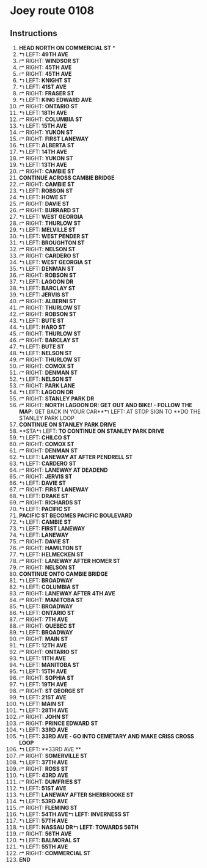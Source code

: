 # Joey route 0108
## Instructions
1. **HEAD NORTH ON COMMERCIAL ST**
	*
2. &#8624; LEFT: **49TH AVE**
3. &#8625; RIGHT: **WINDSOR ST**
4. &#8625; RIGHT: **45TH AVE**
5. &#8625; RIGHT: **45TH AVE**
6. &#8624; LEFT: **KNIGHT ST**
7. &#8624; LEFT: **41ST AVE**
8. &#8625; RIGHT: **FRASER ST**
9. &#8624; LEFT: **KING EDWARD AVE**
10. &#8625; RIGHT: **ONTARIO ST**
11. &#8624; LEFT: **18TH AVE**
12. &#8625; RIGHT: **COLUMBIA ST**
13. &#8624; LEFT: **15TH AVE**
14. &#8625; RIGHT: **YUKON ST**
15. &#8625; RIGHT: **FIRST LANEWAY**
16. &#8624; LEFT: **ALBERTA ST**
17. &#8624; LEFT: **14TH AVE**
18. &#8625; RIGHT: **YUKON ST**
19. &#8624; LEFT: **13TH AVE**
20. &#8625; RIGHT: **CAMBIE ST**
21. **CONTINUE ACROSS CAMBIE BRIDGE**
22. &#8625; RIGHT: **CAMBIE ST**
23. &#8624; LEFT: **ROBSON ST**
24. &#8624; LEFT: **HOWE ST**
25. &#8625; RIGHT: **DAVIE ST**
26. &#8625; RIGHT: **BURRARD ST**
27. &#8624; LEFT: **WEST GEORGIA**
28. &#8625; RIGHT: **THURLOW ST**
29. &#8624; LEFT: **MELVILLE ST**
30. &#8624; LEFT: **WEST PENDER ST**
31. &#8624; LEFT: **BROUGHTON ST**
32. &#8625; RIGHT: **NELSON ST**
33. &#8625; RIGHT: **CARDERO ST**
34. &#8624; LEFT: **WEST GEORGIA ST**
35. &#8624; LEFT: **DENMAN ST**
36. &#8625; RIGHT: **ROBSON ST**
37. &#8624; LEFT: **LAGOON DR**
38. &#8624; LEFT: **BARCLAY ST**
39. &#8624; LEFT: **JERVIS ST**
40. &#8625; RIGHT: **ALBERNI ST**
41. &#8625; RIGHT: **THURLOW ST**
42. &#8625; RIGHT: **ROBSON ST**
43. &#8624; LEFT: **BUTE ST**
44. &#8624; LEFT: **HARO ST**
45. &#8625; RIGHT: **THURLOW ST**
46. &#8625; RIGHT: **BARCLAY ST**
47. &#8624; LEFT: **BUTE ST**
48. &#8624; LEFT: **NELSON ST**
49. &#8625; RIGHT: **THURLOW ST**
50. &#8625; RIGHT: **COMOX ST**
51. &#8625; RIGHT: **DENMAN ST**
52. &#8624; LEFT: **NELSON ST**
53. &#8625; RIGHT: **PARK LANE**
54. &#8624; LEFT: **LAGOON DR**
55. &#8625; RIGHT: **STANLEY PARK DR**
56. &#8625; RIGHT: **NORTH LAGOON DR: GET OUT AND BIKE! - FOLLOW THE MAP**: GET BACK IN YOUR CAR**&#8624; LEFT: AT STOP SIGN TO **DO THE STANLEY PARK LOOP
60. **CONTINUE ON STANLEY PARK DRIVE**
61. **STA&#8624; LEFT: **TO CONTINUE ON STANLEY PARK DRIVE**
62. &#8624; LEFT: **CHILCO ST**
63. &#8625; RIGHT: **COMOX ST**
64. &#8625; RIGHT: **DENMAN ST**
65. &#8624; LEFT: **LANEWAY AT AFTER PENDRELL ST**
66. &#8624; LEFT: **CARDERO ST**
67. &#8625; RIGHT: **LANEWAY AT DEADEND**
68. &#8625; RIGHT: **JERVIS ST**
69. &#8624; LEFT: **DAVIE ST**
70. &#8625; RIGHT: **FIRST LANEWAY**
71. &#8624; LEFT: **DRAKE ST**
72. &#8625; RIGHT: **RICHARDS ST**
73. &#8624; LEFT: **PACIFIC ST**
74. **PACIFIC ST BECOMES PACIFIC BOULEVARD**
75. &#8624; LEFT: **CAMBIE ST**
76. &#8624; LEFT: **FIRST LANEWAY**
77. &#8624; LEFT: **LANEWAY**
78. &#8625; RIGHT: **DAVIE ST**
79. &#8625; RIGHT: **HAMILTON ST**
80. &#8624; LEFT: **HELMECKEN ST**
81. &#8625; RIGHT: **LANEWAY AFTER HOMER ST**
82. &#8625; RIGHT: **NELSON ST**
83. **CONTINUE ONTO CAMBIE BRIDGE**
84. &#8624; LEFT: **BROADWAY**
85. &#8624; LEFT: **COLUMBIA ST**
86. &#8625; RIGHT: **LANEWAY AFTER 4TH AVE**
87. &#8625; RIGHT: **MANITOBA ST**
88. &#8624; LEFT: **BROADWAY**
89. &#8624; LEFT: **ONTARIO ST**
90. &#8625; RIGHT: **7TH AVE**
91. &#8625; RIGHT: **QUEBEC ST**
92. &#8624; LEFT: **BROADWAY**
93. &#8625; RIGHT: **MAIN ST**
94. &#8624; LEFT: **12TH AVE**
95. &#8625; RIGHT: **ONTARIO ST**
96. &#8624; LEFT: **11TH AVE**
97. &#8624; LEFT: **MANITOBA ST**
98. &#8624; LEFT: **15TH AVE**
99. &#8625; RIGHT: **SOPHIA ST**
100. &#8624; LEFT: **19TH AVE**
101. &#8625; RIGHT: **ST GEORGE ST**
102. &#8624; LEFT: **21ST AVE**
103. &#8624; LEFT: **MAIN ST**
104. &#8624; LEFT: **28TH AVE**
105. &#8625; RIGHT: **JOHN ST**
106. &#8625; RIGHT: **PRINCE EDWARD ST**
107. &#8624; LEFT: **33RD AVE**
108. &#8624; LEFT: **33RD AVE - GO INTO CEMETARY AND MAKE CRISS CROSS LOOP**
109. &#8624; LEFT: **33RD AVE **
110. &#8625; RIGHT: **SOMERVILLE ST**
111. &#8624; LEFT: **37TH AVE**
112. &#8625; RIGHT: **ROSS ST**
113. &#8624; LEFT: **43RD AVE**
114. &#8625; RIGHT: **DUMFRIES ST**
115. &#8624; LEFT: **51ST AVE**
116. &#8624; LEFT: **LANEWAY AFTER SHERBROOKE ST**
117. &#8624; LEFT: **53RD AVE**
118. &#8625; RIGHT: **FLEMING ST**
119. &#8624; LEFT: **54TH AVE&#8624; LEFT: INVERNESS ST**
121. &#8624; LEFT: **57TH AVE**
122. &#8624; LEFT: **NASSAU DR&#8624; LEFT: TOWARDS 56TH**
124. &#8625; RIGHT: **56TH AVE**
125. &#8624; LEFT: **BALMORAL ST**
126. &#8624; LEFT: **55TH AVE**
127. &#8625; RIGHT: **COMMERCIAL ST**
128. **END**

